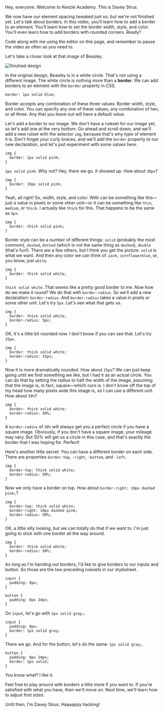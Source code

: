 Hey, everyone. Welcome to Kenzie Academy. This is Davey Strus.

We now have our element spacing tweaked just so, but we're not finished yet. Let's talk about borders. In this video, you'll learn how to add a border to an element. You'll learn how to set the border width, style, and color. You'll even learn how to add borders with rounded corners. Ready?

Code along with me using the editor on this page, and remember to pause the video as often as you need to.

Let's take a closer look at that image of Beasley.

![finished design](https://cdn.jsdelivr.net/gh/dstrus/lesson-transcripts/assets/bard-screenshot.png)

In the original design, Beasley is in a white circle. That's not using a different image. The white circle is nothing more than a **border**. We can add borders to an element with the `border` property in CSS.

```
border: 1px solid blue;
```

Border accepts any combination of these three values: Border width, style, and color. You can specify any one of these values, any combination of two, or all three. Any that you leave out will have a default value.

Let's add a border to our image. We don't have a ruleset for our image yet, so let's add one at the very bottom. Go ahead and scroll down, and we'll add a new rulset with the selector `img`, because that's why type of element it is. Don't forget your curly braces, and we'll add the `border` property to our new declaration, and let's just experiment with some values here.

```
img {
  border: 1px solid pink;
}
```

`1px solid pink`. Why not? Hey, there we go. It showed up. How about `10px`?

```
img {
  border: 10px solid pink;
}
```


Yeah, all right! So, width, style, and color. With can be something like this&mdash;just a value in pixels or some other unit&mdash;or it can be something like `thin`, `medium`, or `thick`. I actually like `thick` for this. That happens to be the same as `5px`.

```
img {
  border: thick solid pink;
}
```

Border style can be a number of different things: `solid` (probably the most common), `dashed`, `dotted` (which is not the same thing as `dashed`), `double` (that's fun!). There are a few others, but I think you get the picture. `solid` is what we want. And then any color we can think of: `pink`, `cornflowerblue`, or, you know, just `white`.

```
img {
  border: thick solid white;
}
```

`thick solid white`. That seems like a pretty good border to me. Now how do we make it round? We do that with `border-radius`. So we'll add a new declaration: `border-radius`. And `border-radius` takes a value in pixels or some other unit. Let's try `5px`. Let's see what that gets us.

```
img {
  border: thick solid white;
  border-radius: 5px;
}
```

OK, it's a little bit rounded now. I don't know if you can see that. Let's try `15px`.

```
img {
  border: thick solid white;
  border-radius: 15px;
}
```

Now it is more dramatically rounded. How about `25px`? We can just keep going until we find something we like, but I had it as an actual circle. You can do that by setting the radius to half the width of the image, assuming that the image is, in fact, square&mdash;which ours is. I don't know off the top of my head how many pixels wide this image is, so I can use a different unit. How about `50%`?

```
img {
  border: thick solid white;
  border-radius: 50%;
}
```

A `border-radius` of `50%` will always get you a perfect circle if you have a square image. Obviously, if you don't have a square image, your mileage may vary. But 50% will get us a circle in this case, and that's exactly the border that I was hoping for. Perfect!

Here's another little secret: You can have a different border on each side. There are properties `border-top`, `-right`, `-bottom`, and `-left`.

```
img {
  border-top: thick solid white;
  border-radius: 50%;
}
```

Now we only have a border on top. How about `border-right: 10px dashed pink;`?

```
img {
  border-top: thick solid white;
  border-right: 10px dashed pink;
  border-radius: 50%;
}
```

OK, a little silly looking, but we can totally do that if we want to. I'm just going to stick with one border all the way around.

```
img {
  border: thick solid white;
  border-radius: 50%;
}
```

As long as I'm handing out borders, I'd like to give borders to our inputs and button. So those are the two preceding rulesets in our stylesheet.

```
input {
  padding: 8px;
}

button {
  padding: 8px 24px;
}
```

On `input`, let's go with `1px solid gray;`.

```
input {
  padding: 8px;
  border: 1px solid gray;
}
```

There we go. And for the button, let's do the same: `1px solid gray;`.

```
button {
  padding: 8px 24px;
  border: 1px solid;
}
```

You know what? I like it.

Feel free to play around with borders a little more if you want to. If you're satisfied with what you have, then we'll move on. Next time, we'll learn how to adjust font sizes.

Until then, I'm Davey Strus. Haaaappy hacking!
